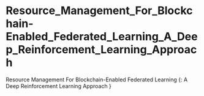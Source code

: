 # Resource_Management_For_Blockchain-Enabled_Federated_Learning_A_Deep_Reinforcement_Learning_Approach
Resource Management For Blockchain-Enabled Federated Learning {: A Deep Reinforcement Learning Approach }
